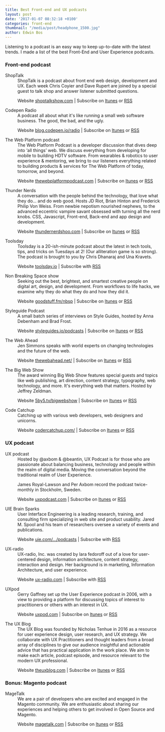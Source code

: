 ```yaml
---
title: Best Front-end and UX podcasts
layout: post
date: '2017-01-07 08:32:18 +0100'
categories: front-end
thumbnail: "/media/post/headphone_1500.jpg"
author: Edwin Bos
---
```


Listening to a podcast is an easy way to keep up-to-date with the latest trends. I made a list of the best Front-End and User Experience podcasts.

### Front-end podcast

<dl>

<dt>ShopTalk</dt>
<dd>
ShopTalk is a podcast about front end web design, development and UX. Each week Chris Coyier and Dave Rupert are joined by a special guest to talk shop and answer listener submitted questions.
<p>Website <a href="http://shoptalkshow.com" title="Go to shoptalkshow.com">shoptalkshow.com</a> |
Subscribe on <a href="http://itunes.apple.com/podcast/id493890455">Itunes</a> or <a href="http://shoptalkshow.com/feed/podcast/">RSS</a></p>
</dd>

<dt>Codepen Radio</dt>
<dd>
A podcast all about what it's like running a small web software business. The good, the bad, and the ugly.
<p>Website <a href="https://blog.codepen.io/radio/" title="Go to blog.codepen.io/radio">blog.codepen.io/radio</a> |
Subscribe on <a href="https://itunes.apple.com/us/podcast/codepen-radio/id824437159">Itunes</a> or <a href="https://blog.codepen.io/feed/podcast/">RSS</a></p>
</dd>

<dt>The Web Platform podcast</dt>
<dd>
The Web Platform Podcast is a developer discussion that dives deep into ‘all things’ web. We discuss everything from developing for mobile to building HDTV software. From wearables & robotics to user experience & mentoring, we bring to our listeners everything related to building products & services for The Web Platform of today, tomorrow, and beyond.
<p>Website <a href="http://thewebplatformpodcast.com/" title="Go to thewebplatformpodcast.com">thewebplatformpodcast.com</a> |
Subscribe on <a href="https://itunes.apple.com/us/podcast/the-web-platform-podcast/id899384794">Itunes</a> or <a href="http://thewebplatformpodcast.com/rss">RSS</a></p>
</dd>

<dt>Thunder Nerds</dt>
<dd>
A conversation with the people behind the technology, that love what they do… and do web good. Hosts JD Riot, Brian Hinton and Frederick Philip Von Weiss. From newbie nepotism nourished nephews, to the advanced eccentric vampire savant obsessed with turning all the nerd knobs. CSS, Javascript, Front-end, Back-end and app design and development.
<p>Website <a href="http://thundernerdshoo.com/" title="Go to thundernerdshoo.com">thundernerdshoo.com</a> |
Subscribe on <a href="https://itunes.apple.com/us/podcast/thunder-nerds/id1061809408">Itunes</a> or <a href="http://thundernerdshoo.com/feed/podcast/">RSS</a></p>
</dd>

<dt>Toolsday</dt>
<dd>
Toolsday is a 20-ish-minute podcast about the latest in tech tools, tips, and tricks on Tuesdays at 2! (Our alliteration game is so strong). The podcast is brought to you by Chris Dhanaraj and Una Kravets.
<p>Website <a href="http://www.toolsday.io/" title="Go to toolsday.io">toolsday.io</a> | Subscribe with <a href="http://www.toolsday.io/feeds/rss.xml">RSS</a></p>
</dd>
<dt>Non Breaking Space show</dt>
<dd>
Seeking out the best, brightest, and smartest creative people on digital art, design, and development. From workflows to life hacks, we examine why they do what they do and how they did it.
<p>Website <a href="http://goodstuff.fm/nbsp" title="Go to goodstuff.fm/nbsp">goodstuff.fm/nbsp</a> |
Subscribe on <a href="http://itunes.apple.com/us/podcast/the-non-breaking-space-show/id507162981">Itunes</a> or <a href="http://feeds.goodstuff.fm/nbsp">RSS</a></p>
</dd>
<dt>Styleguide Podcast</dt>
<dd>
A small batch series of interviews on Style Guides, hosted by Anna Debenham and Brad Frost.
<p>Website <a href="http://styleguides.io/podcasts" title="Go to styleguides.io/podcasts">styleguides.io/podcasts</a> |
Subscribe on <a href="https://itunes.apple.com/gb/podcast/the-style-guide-podcast/id960374773">Itunes</a> or <a href="http://feeds.soundcloud.com/users/soundcloud:users:134239947/sounds.rss">RSS</a></p>
</dd>
<dt>The Web Ahead</dt>
<dd>
Jen Simmons speaks with world experts on changing technologies and the future of the web.
<p>Website <a href="http://thewebahead.net/" title="Go to thewebahead.net/">thewebahead.net/</a> |
Subscribe on <a href="http://itunes.apple.com/WebObjects/MZStore.woa/wa/viewPodcast?id=464936442&partnerId=30&siteID=GfpxbBXXpXE-y3gfJGyOQcSr2tOpkzD12A">Itunes</a> or <a href="http://feeds.5by5.tv/webahead">RSS</a></p>
</dd>
<dt>The Big Web Show</dt>
<dd>
The award winning Big Web Show features special guests and topics like web publishing, art direction, content strategy, typography, web technology, and more. It's everything web that matters. Hosted by Jeffrey Zeldman.
<p>Website <a href="http://5by5.tv/bigwebshow" title="Go to 5by5.tv/bigwebshow">5by5.tv/bigwebshow</a> |
Subscribe on <a href="http://itunes.apple.com/WebObjects/MZStore.woa/wa/viewPodcast?id=370445683&partnerId=30&siteID=GfpxbBXXpXE-y3gfJGyOQcSr2tOpkzD12A&uo=8&at=11laDR">Itunes</a> or <a href="http://feeds.5by5.tv/bigwebshow">RSS</a></p>
</dd>
<dt>Code Catchup</dt>
<dd>
Catching up with various web developers, web designers and unicorns.
<p>Website <a href="http://codercatchup.com/" title="Go to codercatchup.com/">codercatchup.com/</a> |
Subscribe on <a href="https://itunes.apple.com/au/podcast/coder-catchup/id965517704">Itunes</a> or <a href="http://simplecast.com/podcasts/381/rss">RSS</a></p>
</dd>
</dl>

### UX podcast

<dl>
<dt>UX podcast</dt>
<dd>
Hosted by @axbom & @beantin, UX Podcast is for those who are passionate about balancing business, technology and people within the realm of digital media. Moving the conversation beyond the traditional realm of User Experience.

James Royal-Lawson and Per Axbom record the podcast twice-monthly in Stockholm, Sweden.
<p>Website <a href="http://uxpodcast.com/" title="Go to uxpodcast.com">uxpodcast.com</a> |
Subscribe on <a href="itpc://feeds.feedburner.com/uxpodcast">Itunes</a> or <a href="http://feeds.feedburner.com/uxpodcast">RSS</a></p>
</dd>
<dt>UIE Brain Sparks</dt>
<dd>
User Interface Engineering is a leading research, training, and consulting firm specializing in web site and product usability. Jared M. Spool and his team of researchers oversee a variety of events and publications.
<p>Website <a href="https://www.uie.com/brainsparks/topics/podcasts/" title="Go to uie.com/brainsparks/topics/podcasts">uie.com/.../podcasts</a> | Subscribe with <a href="https://www.uie.com/brainsparks/feed/">RSS</a></p>
</dd>
<dt>UX-radio</dt>
<dd>
UX-radio, Inc. was created by lara fedoroff out of a love for user-centered design, information architecture, content strategy, interaction and design. Her background is in marketing, Information Architecture, and user experience.
<p>Website <a href="http://ux-radio.com/" title="Go to ux-radio.com">ux-radio.com</a> | Subscribe with <a href="http://ux-radio.com/feed/podcast">RSS</a></p>
</dd>
<dt>UXpod</dt>
<dd>
Gerry Gaffney set up the User Experience podcast in 2006, with a view to providing a platform for discussing topics of interest to practitioners or others with an interest in UX.
<p>Website <a href="http://uxpod.com/" title="Go to uxpod.com">uxpod.com</a> |
Subscribe on <a href="https://itunes.apple.com/podcast/uxpod-user-experience-podcast/id163924332?mt=2">Itunes</a> or <a href="http://uxpod.com/?feed=rss2">RSS</a></p>
</dd>
<dt>The UX Blog</dt>
<dd>
The UX Blog was founded by Nicholas Tenhue in 2016 as a resource for user experience design, user research, and UX strategy. We collaborate with UX Practitioners and thought leaders from a broad array of disciplines to give our audience insightful and actionable advice that has practical application in the work place. We aim to make each article, podcast episode, and resource relevant to the modern UX professional.
<p>Website <a href="https://theuxblog.com/" title="Go to theuxblog.com">theuxblog.com</a> |
Subscribe on <a href="http://itunes.apple.com/us/podcast/ux-blog-user-experience-design/id1127946001?mt=2">Itunes</a> or <a href="http://uxblog.libsyn.com/rss">RSS</a></p>
</dd>
</dl>

### Bonus: Magento podcast

<dl>
<dt>MageTalk</dt>
<dd>
We are a pair of developers who are excited and engaged in the Magento community. We are enthusiastic about sharing our experiences and helping others to get involved in Open Source and Magento.
<p>Website <a href="http://magetalk.com/" title="Go to magetalk.com">magetalk.com</a> |
Subscribe on <a href="https://itunes.apple.com/us/podcast/magento-podcast-phillip-kalen/id915408061">Itunes</a> or <a href="http://feeds.feedburner.com/MageTalkAMagentoPodcast">RSS</a></p>
</dd>
</dl>
